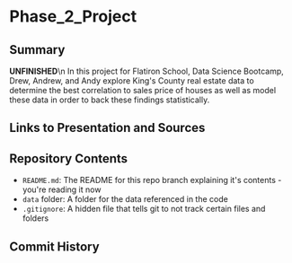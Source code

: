 # Phase_2_Project

## Summary
**UNFINISHED**\n
In this project for Flatiron School, Data Science Bootcamp, Drew, Andrew, and Andy explore King's County real estate data to determine the best correlation to sales price of houses as well as model these data in order to back these findings statistically.

## Links to Presentation and Sources

## Repository Contents

- `README.md`: The README for this repo branch explaining it's contents - you're reading it now
- `data` folder: A folder for the data referenced in the code
- `.gitignore`: A hidden file that tells git to not track certain files and folders

## Commit History

